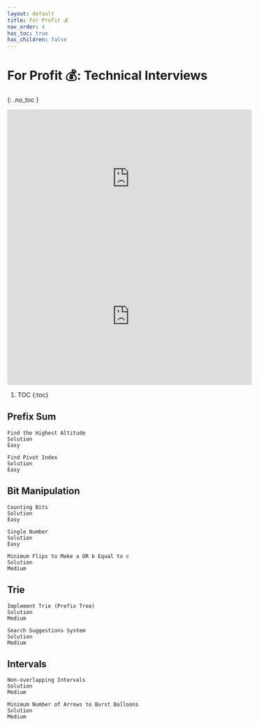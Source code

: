 ```yaml
---
layout: default
title: For Profit 💰
nav_order: 4
has_toc: true
has_children: false
---
```


# **For Profit** 💰: Technical Interviews
{: .no_toc }

<center>

<iframe width="560" height="315" src="https://www.youtube.com/embed/1qw5ITr3k9E?si=CzvGeklc2dh8EM0n" title="YouTube video player" frameborder="0" allow="accelerometer; autoplay; clipboard-write; encrypted-media; gyroscope; picture-in-picture; web-share" referrerpolicy="strict-origin-when-cross-origin" allowfullscreen></iframe>


<iframe width="560" height="315" src="https://www.youtube.com/embed/1t1_a1BZ04o?si=U-JRnyz2buy1HQqC" title="YouTube video player" frameborder="0" allow="accelerometer; autoplay; clipboard-write; encrypted-media; gyroscope; picture-in-picture; web-share" referrerpolicy="strict-origin-when-cross-origin" allowfullscreen></iframe>

</center>

1. TOC 
{:toc}




## Prefix Sum

	Find the Highest Altitude
	Solution
	Easy

	Find Pivot Index
	Solution
	Easy




## Bit Manipulation

	Counting Bits
	Solution
	Easy

	Single Number
	Solution
	Easy

	Minimum Flips to Make a OR b Equal to c
	Solution
	Medium

## Trie

	Implement Trie (Prefix Tree)
	Solution
	Medium

	Search Suggestions System
	Solution
	Medium

## Intervals

	Non-overlapping Intervals
	Solution
	Medium

	Minimum Number of Arrows to Burst Balloons
	Solution
	Medium
